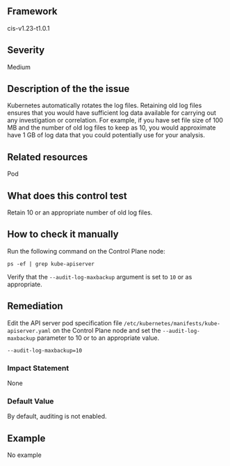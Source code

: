 ## Framework
cis-v1.23-t1.0.1
 
## Severity
Medium

## Description of the the issue
Kubernetes automatically rotates the log files. Retaining old log files ensures that you would have sufficient log data available for carrying out any investigation or correlation. For example, if you have set file size of 100 MB and the number of old log files to keep as 10, you would approximate have 1 GB of log data that you could potentially use for your analysis.
 
## Related resources
Pod
 
## What does this control test
Retain 10 or an appropriate number of old log files.
 
## How to check it manually
Run the following command on the Control Plane node:

 
```
ps -ef | grep kube-apiserver

```
 Verify that the `--audit-log-maxbackup` argument is set to `10` or as appropriate.
## Remediation
Edit the API server pod specification file `/etc/kubernetes/manifests/kube-apiserver.yaml` on the Control Plane node and set the `--audit-log-maxbackup` parameter to 10 or to an appropriate value.

 
```
--audit-log-maxbackup=10

```
 
### Impact Statement
None
### Default Value
By default, auditing is not enabled.
## Example
No example
